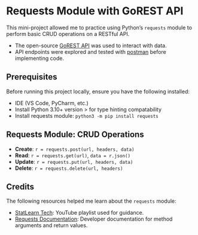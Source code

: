 # Requests Module with GoREST API

This mini-project allowed me to practice using Python’s `requests` module to perform basic CRUD operations on a RESTful API.

* The open-source [GoREST API](https://gorest.co.in/) was used to interact with data.
* API endpoints were explored and tested with [postman](https://www.postman.com/) before implementing code.

## Prerequisites

Before running this project locally, ensure you have the following installed:

* IDE (VS Code, PyCharm, etc.)
* Install Python 3.10+ version > for type hinting compatability
* Install requests module: `python3 -m pip install requests`

## Requests Module: CRUD Operations

* **Create**: `r = requests.post(url, headers, data)`
* **Read**: `r = requests.get(url)`, `data = r.json()`
* **Update**: `r = requests.put(url, headers, data)`
* **Delete**: `r = requests.delete(url, headers)`

## Credits

The following resources helped me learn about the `requests` module:
* [StatLearn Tech](https://www.youtube.com/watch?v=05sP5ST4Bus&list=PLll2u-uqtmZOkjgSczFw1CwnxV3Dw6sEF): YouTube playlist used for guidance.
* [Requests Documentation](https://requests.readthedocs.io/en/latest/api/): Developer documentation for method arguments and return values.
